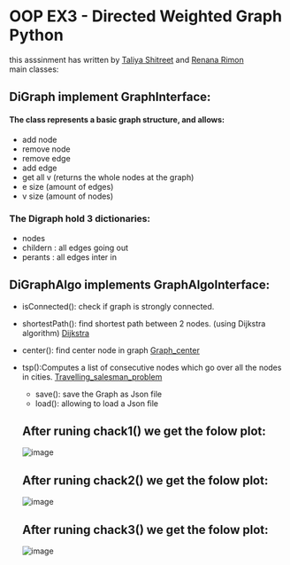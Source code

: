 # OOP EX3 -  Directed Weighted Graph Python 

this asssinment has written by [Taliya Shitreet](https://github.com/taliyashitreet "Profile") and  [Renana Rimon](https://github.com/renanarimon "Profile") <br />
main classes:

## DiGraph implement GraphInterface:
#### The class represents a basic graph structure, and allows:

- add node
- remove node
- remove edge
- add edge
- get all v (returns the whole nodes at the graph)
- e size (amount of edges)
- v size (amount of nodes)
### The Digraph hold  3 dictionaries: 
- nodes 
- childern : all edges going out
- perants : all edges inter in

## DiGraphAlgo implements GraphAlgoInterface:
- isConnected(): check if graph is strongly connected.
- shortestPath(): find shortest path between 2 nodes. (using Dijkstra algorithm) [Dijkstra](https://en.wikipedia.org/wiki/Dijkstra%27s_algorithm)
- center(): find center node in graph
  [Graph_center](https://en.wikipedia.org/wiki/Graph_center)
- tsp():Computes a list of consecutive nodes which go over all the nodes in cities. 
  [Travelling_salesman_problem](https://en.wikipedia.org/wiki/Travelling_salesman_problem)
  - save(): save the Graph as Json file
  - load(): allowing to load a Json file
  
  ## After runing chack1() we get the folow plot:<br />
  ![image](https://user-images.githubusercontent.com/77111035/147135001-d5074841-fbad-4d39-b525-4d97314d6d2e.png)

  ## After runing chack2() we get the folow plot:<br />
  ![image](https://user-images.githubusercontent.com/77111035/147135054-3aea24a6-5dd5-4a65-8ef7-3ec05250c188.png)

  ## After runing chack3() we get the folow plot:<br />
  ![image](https://user-images.githubusercontent.com/77111035/147135096-3500a474-bc67-4203-ace8-c6ed5a5113c9.png)

  
  

